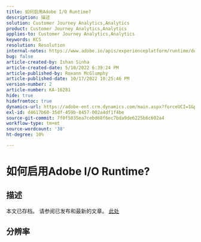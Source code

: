 ```yaml
---
title: 如何启用Adobe I/O Runtime?
description: 描述
solution: Customer Journey Analytics,Analytics
product: Customer Journey Analytics,Analytics
applies-to: Customer Journey Analytics,Analytics
keywords: KCS
resolution: Resolution
internal-notes: https://www.adobe.io/apis/experienceplatform/runtime/docs.html#!adobedocs/adobeio-runtime/master/README.md
bug: false
article-created-by: Ishan Sinha
article-created-date: 5/10/2022 6:39:24 PM
article-published-by: Roxann McGlumphy
article-published-date: 10/17/2022 10:25:46 PM
version-number: 2
article-number: KA-16281
hide: true
hidefromtoc: true
dynamics-url: https://adobe-ent.crm.dynamics.com/main.aspx?forceUCI=1&pagetype=entityrecord&etn=knowledgearticle&id=1ee66c7f-90d0-ec11-a7b5-0022480a8753
exl-id: d4617b60-35df-459b-8457-002a4df1f4be
source-git-commit: 7f0f5035ea7cebd60f6ec7bda9de6225b6c602a4
workflow-type: tm+mt
source-wordcount: '38'
ht-degree: 10%

---
```


# 如何启用Adobe I/O Runtime?

## 描述

本文已存档。 请参阅已发布和最新的文章。 [此处](https://experienceleague.adobe.com/search.html#sort=relevancy)

## 分辨率
